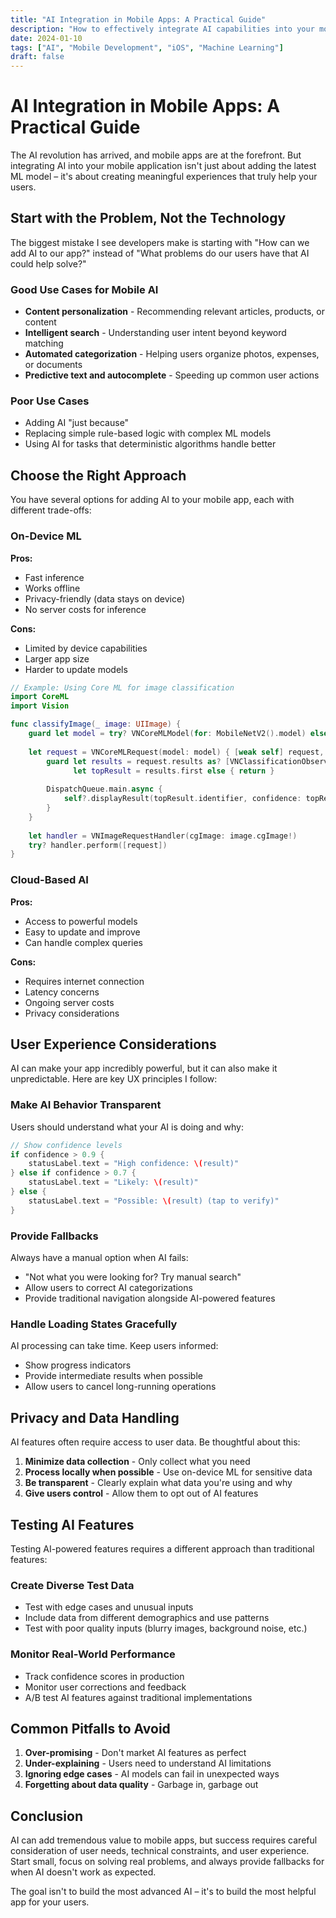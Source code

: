 ```yaml
---
title: "AI Integration in Mobile Apps: A Practical Guide"
description: "How to effectively integrate AI capabilities into your mobile applications without over-engineering or creating poor user experiences."
date: 2024-01-10
tags: ["AI", "Mobile Development", "iOS", "Machine Learning"]
draft: false
---
```


# AI Integration in Mobile Apps: A Practical Guide

The AI revolution has arrived, and mobile apps are at the forefront. But integrating AI into your mobile application isn't just about adding the latest ML model – it's about creating meaningful experiences that truly help your users.

## Start with the Problem, Not the Technology

The biggest mistake I see developers make is starting with "How can we add AI to our app?" instead of "What problems do our users have that AI could help solve?"

### Good Use Cases for Mobile AI

- **Content personalization** - Recommending relevant articles, products, or content
- **Intelligent search** - Understanding user intent beyond keyword matching  
- **Automated categorization** - Helping users organize photos, expenses, or documents
- **Predictive text and autocomplete** - Speeding up common user actions

### Poor Use Cases

- Adding AI "just because"
- Replacing simple rule-based logic with complex ML models
- Using AI for tasks that deterministic algorithms handle better

## Choose the Right Approach

You have several options for adding AI to your mobile app, each with different trade-offs:

### On-Device ML

**Pros:**
- Fast inference
- Works offline
- Privacy-friendly (data stays on device)
- No server costs for inference

**Cons:**
- Limited by device capabilities
- Larger app size
- Harder to update models

```swift
// Example: Using Core ML for image classification
import CoreML
import Vision

func classifyImage(_ image: UIImage) {
    guard let model = try? VNCoreMLModel(for: MobileNetV2().model) else { return }
    
    let request = VNCoreMLRequest(model: model) { [weak self] request, error in
        guard let results = request.results as? [VNClassificationObservation],
              let topResult = results.first else { return }
        
        DispatchQueue.main.async {
            self?.displayResult(topResult.identifier, confidence: topResult.confidence)
        }
    }
    
    let handler = VNImageRequestHandler(cgImage: image.cgImage!)
    try? handler.perform([request])
}
```

### Cloud-Based AI

**Pros:**
- Access to powerful models
- Easy to update and improve
- Can handle complex queries

**Cons:**
- Requires internet connection
- Latency concerns
- Ongoing server costs
- Privacy considerations

## User Experience Considerations

AI can make your app incredibly powerful, but it can also make it unpredictable. Here are key UX principles I follow:

### Make AI Behavior Transparent

Users should understand what your AI is doing and why:

```swift
// Show confidence levels
if confidence > 0.9 {
    statusLabel.text = "High confidence: \(result)"
} else if confidence > 0.7 {
    statusLabel.text = "Likely: \(result)"
} else {
    statusLabel.text = "Possible: \(result) (tap to verify)"
}
```

### Provide Fallbacks

Always have a manual option when AI fails:

- "Not what you were looking for? Try manual search"
- Allow users to correct AI categorizations
- Provide traditional navigation alongside AI-powered features

### Handle Loading States Gracefully

AI processing can take time. Keep users informed:

- Show progress indicators
- Provide intermediate results when possible
- Allow users to cancel long-running operations

## Privacy and Data Handling

AI features often require access to user data. Be thoughtful about this:

1. **Minimize data collection** - Only collect what you need
2. **Process locally when possible** - Use on-device ML for sensitive data
3. **Be transparent** - Clearly explain what data you're using and why
4. **Give users control** - Allow them to opt out of AI features

## Testing AI Features

Testing AI-powered features requires a different approach than traditional features:

### Create Diverse Test Data

- Test with edge cases and unusual inputs
- Include data from different demographics and use patterns
- Test with poor quality inputs (blurry images, background noise, etc.)

### Monitor Real-World Performance

- Track confidence scores in production
- Monitor user corrections and feedback
- A/B test AI features against traditional implementations

## Common Pitfalls to Avoid

1. **Over-promising** - Don't market AI features as perfect
2. **Under-explaining** - Users need to understand AI limitations
3. **Ignoring edge cases** - AI models can fail in unexpected ways
4. **Forgetting about data quality** - Garbage in, garbage out

## Conclusion

AI can add tremendous value to mobile apps, but success requires careful consideration of user needs, technical constraints, and user experience. Start small, focus on solving real problems, and always provide fallbacks for when AI doesn't work as expected.

The goal isn't to build the most advanced AI – it's to build the most helpful app for your users.